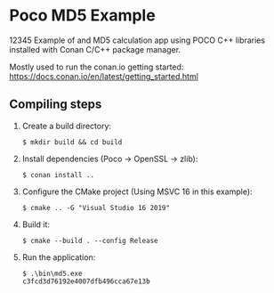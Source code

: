 # Poco MD5 Example
12345
Example of and MD5 calculation app using POCO C++ libraries installed with Conan C/C++ package manager.

Mostly used to run the conan.io getting started: https://docs.conan.io/en/latest/getting_started.html

## Compiling steps

1. Create a build directory:

    ```''
    $ mkdir build && cd build
    ```

2. Install dependencies (Poco -> OpenSSL -> zlib):

    ```
    $ conan install ..
    ```

3. Configure the CMake project (Using MSVC 16 in this example):

    ```
    $ cmake .. -G "Visual Studio 16 2019"
    ```

4. Build it:

    ```
    $ cmake --build . --config Release
    ```

5. Run the application:

    ```
    $ .\bin\md5.exe
    c3fcd3d76192e4007dfb496cca67e13b
    ```
